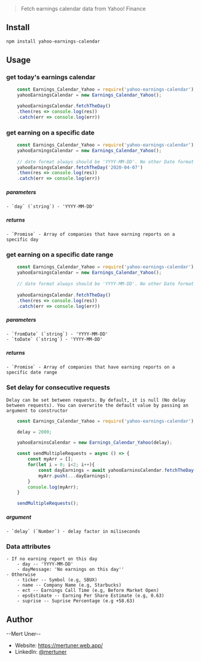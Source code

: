 

> Fetch earnings calendar data from Yahoo! Finance

## Install

```sh
npm install yahoo-earnings-calendar
```

##  Usage

### get today's earnings calendar

```javascript
    const Earnings_Calendar_Yahoo = require('yahoo-earnings-calendar');
    yahooEarningsCalendar = new Earnings_Calendar_Yahoo();

    yahooEarningsCalendar.fetchTheDay()
    .then(res => console.log(res))
    .catch(err => console.log(err)) 
```

### get earning on a specific date
    
```javascript
    const Earnings_Calendar_Yahoo = require('yahoo-earnings-calendar');
    yahooEarningsCalendar = new Earnings_Calendar_Yahoo();
    
    // date format always should be 'YYYY-MM-DD'. No other Date format supported for now.
    yahooEarningsCalendar.fetchTheDay('2020-04-07')
    .then(res => console.log(res))
    .catch(err => console.log(err)) 
```
##### parameters
    - `day` (`string`) - 'YYYY-MM-DD'

##### returns
    - `Promise` - Array of companies that have earning reports on a specific day

### get earning on a specific date range

```javascript
    const Earnings_Calendar_Yahoo = require('yahoo-earnings-calendar');
    yahooEarningsCalendar = new Earnings_Calendar_Yahoo();
    
    // date format always should be 'YYYY-MM-DD'. No other Date format supported for now.
    
    yahooEarningsCalendar.fetchTheDay()
    .then(res => console.log(res))
    .catch(err => console.log(err)) 
```
##### parameters
    - `fromDate` (`string`) - 'YYYY-MM-DD'
    - `toDate` (`string`) - 'YYYY-MM-DD'

##### returns
    - `Promise` - Array of companies that have earning reports on a specific date range


### Set delay for consecutive requests
    Delay can be set between requests. By default, it is null (No delay between requests). You can overwrite the default value by passing an argument to constructor

```javascript
    const Earnings_Calendar_Yahoo = require('yahoo-earnings-calendar');

    delay = 2000;

    yahooEarninsCalendar = new Earnings_Calendar_Yahoo(delay);

    const sendMultipleRequests = async () => {
        const myArr = [];
        for(let i = 0; i<2; i++){
            const dayEarnings = await yahooEarninsCalendar.fetchTheDay();
            myArr.push(...dayEarnings);
        }
        console.log(myArr);
    }

    sendMultipleRequests();
```

##### argument
    - `delay` (`Number`) - delay factor in miliseconds


### Data attributes
    - If no earning report on this day
        - day -- 'YYYY-MM-DD'
        - dayMessage: 'No earnings on this day''
    - Otherwise
        - ticker -- Symbol (e.g, SBUX)
        - name -- Company Name (e.g, Starbucks)
        - ect -- Earnings Call Time (e.g, Before Market Open)
        - epsEstimate -- Earning Per Share Estimate (e.g, 0.63)
        - suprise -- Suprise Percentage (e.g +58.63)


## Author

--Mert Uner--
- Website: https://mertuner.web.app/
- LinkedIn: [@mertuner](https://linkedin.com/in/mertuner)

